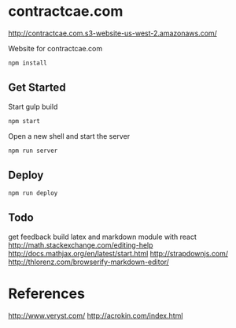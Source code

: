 # contractcae.com
http://contractcae.com.s3-website-us-west-2.amazonaws.com/

Website for contractcae.com
```sh
npm install
```

## Get Started
Start gulp build
```sh
npm start
```
Open a new shell and start the server
```sh
npm run server
```

## Deploy
```sh
npm run deploy
```

## Todo
get feedback
build latex and markdown module with react
 http://math.stackexchange.com/editing-help
 http://docs.mathjax.org/en/latest/start.html
 http://strapdownjs.com/
 http://thlorenz.com/browserify-markdown-editor/

# References
http://www.veryst.com/
http://acrokin.com/index.html